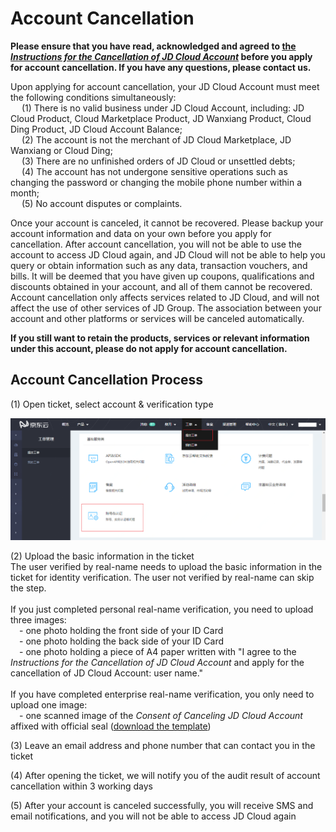 # Account Cancellation
**Please ensure that you have read, acknowledged and agreed to [the *Instructions for the Cancellation of JD Cloud Account*](https://docs.jdcloud.com/platform-agreement/privacy-policy) before you apply for account cancellation. If you have any questions, please contact us.**

Upon applying for account cancellation, your JD Cloud Account must meet the following conditions simultaneously:</br>
&emsp; (1) There is no valid business under JD Cloud Account, including: JD Cloud Product, Cloud Marketplace Product, JD Wanxiang Product, Cloud Ding Product, JD Cloud Account Balance;</br>
&emsp; (2) The account is not the merchant of JD Cloud Marketplace, JD Wanxiang or Cloud Ding;</br>
&emsp; (3) There are no unfinished orders of JD Cloud or unsettled debts;</br>
&emsp; (4) The account has not undergone sensitive operations such as changing the password or changing the mobile phone number within a month;</br>
&emsp; (5) No account disputes or complaints.</br>

Once your account is canceled, it cannot be recovered. Please backup your account information and data on your own before you apply for cancellation. After account cancellation, you will not be able to use the account to access JD Cloud again, and JD Cloud will not be able to help you query or obtain information such as any data, transaction vouchers, and bills. It will be deemed that you have given up coupons, qualifications and discounts obtained in your account, and all of them cannot be recovered. Account cancellation only affects services related to JD Cloud, and will not affect the use of other services of JD Group. The association between your account and other platforms or services will be canceled automatically.

**If you still want to retain the products, services or relevant information under this account, please do not apply for account cancellation.**

## Account Cancellation Process
(1) Open ticket, select account & verification type

![](../../../image/User/Account%20Management/Account%20Revocation/账号注销1.png)

(2) Upload the basic information in the ticket</br>
The user verified by real-name needs to upload the basic information in the ticket for identity verification. The user not verified by real-name can skip the step.</br></br>
If you just completed personal real-name verification, you need to upload three images:</br>
&emsp;- one photo holding the front side of your ID Card</br>
&emsp;- one photo holding the back side of your ID Card</br>
&emsp;- one photo holding a piece of A4 paper written with "I agree to the *Instructions for the Cancellation of JD Cloud Account* and apply for the cancellation of JD Cloud Account: user name."</br></br>
If you have completed enterprise real-name verification, you only need to upload one image:</br>
&emsp;- one scanned image of the *Consent of Canceling JD Cloud Account* affixed with official seal ([download the template](https://docs-downloads.oss.cn-north-1.jcloudcs.com/%25E6%25B3%25A8%25E9%2594%2580%25E4%25BA%25AC%25E4%25B8%259C%25E4%25BA%2591%25E8%25B4%25A6%25E5%258F%25B7%25E5%2590%258C%25E6%2584%258F%25E4%25B9%25A6.docx))

(3) Leave an email address and phone number that can contact you in the ticket

(4) After opening the ticket, we will notify you of the audit result of account cancellation within 3 working days

(5) After your account is canceled successfully, you will receive SMS and email notifications, and you will not be able to access JD Cloud again


